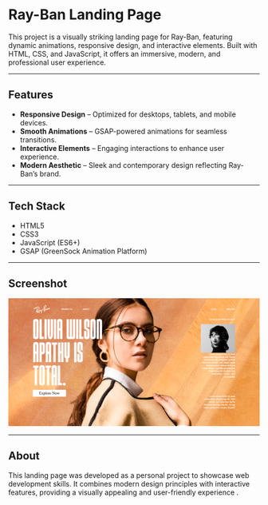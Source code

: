 # Ray-Ban Landing Page

This project is a visually striking landing page for Ray-Ban, featuring dynamic animations, responsive design, and interactive elements. Built with HTML, CSS, and JavaScript, it offers an immersive, modern, and professional user experience.

---

## Features

- **Responsive Design** – Optimized for desktops, tablets, and mobile devices.  
- **Smooth Animations** – GSAP-powered animations for seamless transitions.  
- **Interactive Elements** – Engaging interactions to enhance user experience.  
- **Modern Aesthetic** – Sleek and contemporary design reflecting Ray-Ban’s brand.

---

## Tech Stack

- HTML5  
- CSS3  
- JavaScript (ES6+)  
- GSAP (GreenSock Animation Platform)  

---

## Screenshot

![Homepage Screenshot](Images/Modern%20Landing%20Page.png)

---

## About

This landing page was developed as a personal project to showcase web development skills. It combines modern design principles with interactive features, providing a visually appealing and user-friendly experience .


